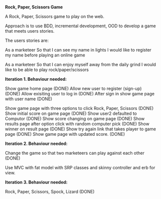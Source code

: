 **Rock, Paper, Scissors Game**A Rock, Paper, Scissors game to play on the web.Approach is to use BDD, incremental development, OOD to develop a game that meets users stories.The users stories are:As a marketeerSo that I can see my name in lightsI would like to register my name before playing an online gameAs a marketeerSo that I can enjoy myself away from the daily grindI would like to be able to play rock/paper/scissors**Iteration 1. Behaviour needed:**Show game home page (DONE)Allow new user to register (sign-up) (DONE)Allow exisiting user to log in (DONE)After sign in show game page with user name (DONE)Show game page with three options to click Rock, Paper, Scissors (DONE)Show initial score on game page (DONE)Show user2 defaulted to Computor (DONE)Show score changing on game page (DONE)Show results page after option click with random computer pick (DONE)Show winner on result page (DONE)Show try again link that takes player to game page (DONE)Show game page with updated score. (DONE)**Iteration 2. Behaviour needed:**Change the game so that two marketeers can play against each other (DONE)Use MVC with fat model with SRP classes and skinny controller and erb for view.**Iteration 3. Behaviour needed:**Rock, Paper, Scissors, Spock, Lizard (DONE)